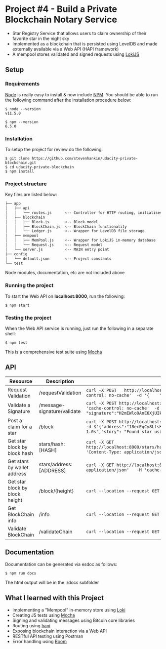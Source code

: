 # Project #4 - Build a Private Blockchain Notary Service

* Star Registry Service that allows users to claim ownership of their favorite star in the night sky
* Implemented as a blockchain that is persisted using LevelDB and made externally available via a Web API (HAPI framework)
* A mempool stores validated and signed requests using [LokiJS](http://lokijs.org/#/)



## Setup


### Requirements

[Node](http://nodejs.org/) is really easy to install & now include [NPM](https://npmjs.org/).
You should be able to run the following command after the installation procedure below:

    $ node --version
    v11.5.0

    $ npm --version
    6.5.0


### Installation

To setup the project for review do the following:

    $ git clone https://github.com/stevenhankin/udacity-private-blockchain.git
    $ cd udacity-private-blockchain
    $ npm install


### Project structure
Key files are listed below:
```bash
├── app
│   ├── api
│   │   └── routes.js      <-- Controller for HTTP routing, initialises mempool/ledger
│   ├── blockchain
│   │   ├── Block.js       <-- Block model
│   │   ├── BlockChain.js  <-- BlockChain functionality
│   │   └── Ledger.js      <-- Wrapper for LevelDB file storage
│   ├── mempool
│   │   ├── MemPool.js     <-- Wrapper for LokiJS in-memory database
│   │   └── Request.js     <-- Request model
│   └── server.js          <-- MAIN entry point
├── config
│   └── default.json       <-- Project constants
└── test
```
Node modules, documentation, etc are not included above


### Running the project

To start the Web API on **localhost:8000**, run the following:

    $ npm start


### Testing the project

When the Web API service is running, just run the following in a separate shell:

    $ npm test

This is a comprehensive test suite using [Mocha](https://mochajs.org)


## API

Resource | Description | Example
--- | --- | ---
Request Validation | /requestValidation | `curl -X POST   http://localhost:8000/requestValidation -H 'Content-Type: application/json'    -H 'cache-control: no-cache'  -d '{    "address":"18ecEqCy8LfsK17b4v5ansJfXpiyhDzB3T"}'`
Validate a Signature | /message-signature/validate | `curl -X POST http://localhost:8000/message-signature/validate -H 'Content-Type: application/json'   -H 'cache-control: no-cache'  -d '{"address":"18ecEqCy8LfsK17b4v5ansJfXpiyhDzB3T",   "signature":"H2mEWlo0AnE6XjUIkDpSV93XAawqib3kHa+uIPWGphklO+bF5hrMNdVqu0NTgVvolZ/WV6uJi8mwXB/7by8K0KQ="}'`
Post a claim for a star | /block | `curl -X POST http://localhost:8000/block-H 'Content-Type: application/json'-H 'cache-control: no-cache' -d $'{"address":"18ecEqCy8LfsK17b4v5ansJfXpiyhDzB3T",  "star": {"dec": "68° 52\' 56.9","ra": "16h 29m 1.0s","story": "Found star using https://www.google.com/sky/"}}'`
Get star block by block hash | stars/hash:[HASH] | `curl -X GET http://localhost:8000/stars/hash:6f508d6ab09a044e7dd2795b76f0945fb48ae670d4ce547a46594f6d13931d1c -H 'Content-Type: application/json'   -H 'cache-control: no-cache'`
Get stars by wallet address | stars/address:[ADDRESS] | `curl -X GET http://localhost:8000/stars/address:18ecEqCy8LfsK17b4v5ansJfXpiyhDzB3T -H 'Content-Type: application/json'   -H 'cache-control: no-cache'`
Get star block by block height | /block/{height} | `curl --location --request GET "http://localhost:8000/block/1"`
Get BlockChain info | /info | `curl --location --request GET "http://localhost:8000/info"`
Validate BlockChain | /validateChain | `curl --location --request GET "http://localhost:8000/validateChain"`


## Documentation 
Documentation can be generated via esdoc as follows:

    $ npm run docs

The html output will be in the ./docs subfolder


## What I learned with this Project

* Implementing a "Mempool" in-memory store using [Loki](http://lokijs.org/#/)
* Creating JS tests using [Mocha](https://mochajs.org)
* Signing and validating messages using Bitcoin core libraries
* Routing using [hapi](https://hapijs.com)
* Exposing blockchain interaction via a Web API
* RESTful API testing using Postman
* Error handling using [Boom](https://www.npmjs.com/package/boom)
